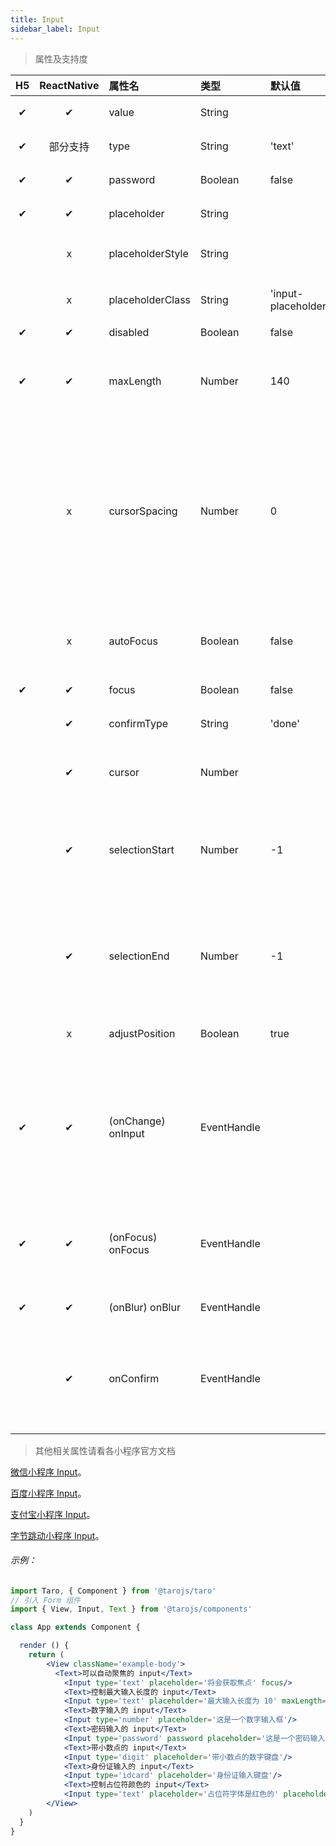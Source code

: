 ```yaml
---
title: Input
sidebar_label: Input
---
```



> 属性及支持度

| H5 | ReactNative| 属性名 | 类型 | 默认值 | 说明 |
| :-: | :-: | :- | :- | :- | :- |
| ✔ | ✔ | value             | String      |        | 输入框的初始内容   |
| ✔ | 部分支持 | type              | String      | 'text' | input 的类型    |
| ✔ | ✔ | password          | Boolean       | false | 是否是密码类型 |
| ✔ | ✔ | placeholder       | String      |        | 输入框为空时占位符    |
|   | x | placeholderStyle | String      |        | 指定 placeholder 的样式    |
|   | x | placeholderClass | String      | 'input-placeholder' | 指定 placeholder 的样式类  |
| ✔ | ✔ | disabled          | Boolean     |  false  | 是否禁用 |
| ✔ | ✔ | maxLength         | Number      |  140  | 最大输入长度，设置为 -1 的时候不限制最大长度      |
|   | x | cursorSpacing    | Number      |  0  | 指定光标与键盘的距离，单位 px 。取 input 距离底部的距离和 cursor-spacing 指定的距离的最小值作为光标与键盘的距离 |
|   | x | autoFocus        | Boolean     | false | (即将废弃，请直接使用 focus )自动聚焦，拉起键盘 |
| ✔ | ✔ | focus             | Boolean     | false  | 获取焦点 |
|   | ✔ | confirmType      | String      |  'done' | 设置键盘右下角按钮的文字   |
|   | ✔ | cursor            | Number      |        | 指定 focus 时的光标位置  |
|   | ✔ | selectionStart   | Number      |  -1 | 光标起始位置，自动聚集时有效，需与 selection-end 搭配使用   |
|   | ✔ | selectionEnd     | Number      |  -1  | 光标结束位置，自动聚集时有效，需与 selection-start 搭配使用   |
|   | x | adjustPosition   | Boolean     | true  | 键盘弹起时，是否自动上推页面  |
| ✔ | ✔ | (onChange) onInput   | EventHandle | | 当键盘输入时，触发 input 事件，处理函数可以直接 return 一个字符串，将替换输入框的内容。  |
| ✔ | ✔ | (onFocus)  onFocus | EventHandle |        | 输入框聚焦时触发，height 参数在基础库 1.9.90 起支持    |
| ✔ | ✔ | (onBlur)   onBlur | EventHandle |        | 输入框失去焦点时触发  |
|   | ✔ |  onConfirm       | EventHandle |        | 点击完成按钮时触发。H5 版中目前需借用[Form 组件](form.html)的`onSubmit`事件来替代   |

>其他相关属性请看各小程序官方文档

[微信小程序 Input](https://developers.weixin.qq.com/miniprogram/dev/component/input.html)。

[百度小程序 Input](https://smartprogram.baidu.com/docs/develop/component/formlist/#input)。

[支付宝小程序 Input](https://docs.alipay.com/mini/component/input)。

[字节跳动小程序 Input](https://developer.toutiao.com/docs/comp/input.html)。

###### 示例：
```jsx
import Taro, { Component } from '@tarojs/taro'
// 引入 Form 组件
import { View, Input, Text } from '@tarojs/components'

class App extends Component {

  render () {
    return (
        <View className='example-body'>
          <Text>可以自动聚焦的 input</Text>
            <Input type='text' placeholder='将会获取焦点' focus/>
            <Text>控制最大输入长度的 input</Text>
            <Input type='text' placeholder='最大输入长度为 10' maxLength='10'/>
            <Text>数字输入的 input</Text>
            <Input type='number' placeholder='这是一个数字输入框'/>
            <Text>密码输入的 input</Text>
            <Input type='password' password placeholder='这是一个密码输入框'/>
            <Text>带小数点的 input</Text>
            <Input type='digit' placeholder='带小数点的数字键盘'/>
            <Text>身份证输入的 input</Text>
            <Input type='idcard' placeholder='身份证输入键盘'/>
            <Text>控制占位符颜色的 input</Text>
            <Input type='text' placeholder='占位符字体是红色的' placeholderStyle='color:red'/>
        </View>
    )
  }
}
```
